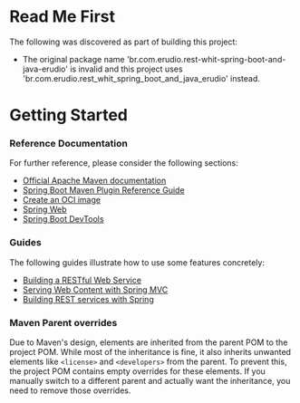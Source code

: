 # Read Me First
The following was discovered as part of building this project:

* The original package name 'br.com.erudio.rest-whit-spring-boot-and-java-erudio' is invalid and this project uses 'br.com.erudio.rest_whit_spring_boot_and_java_erudio' instead.

# Getting Started

### Reference Documentation
For further reference, please consider the following sections:

* [Official Apache Maven documentation](https://maven.apache.org/guides/index.html)
* [Spring Boot Maven Plugin Reference Guide](https://docs.spring.io/spring-boot/3.4.0-M3/maven-plugin)
* [Create an OCI image](https://docs.spring.io/spring-boot/3.4.0-M3/maven-plugin/build-image.html)
* [Spring Web](https://docs.spring.io/spring-boot/docs/3.4.0-M3/reference/htmlsingle/index.html#web)
* [Spring Boot DevTools](https://docs.spring.io/spring-boot/docs/3.4.0-M3/reference/htmlsingle/index.html#using.devtools)

### Guides
The following guides illustrate how to use some features concretely:

* [Building a RESTful Web Service](https://spring.io/guides/gs/rest-service/)
* [Serving Web Content with Spring MVC](https://spring.io/guides/gs/serving-web-content/)
* [Building REST services with Spring](https://spring.io/guides/tutorials/rest/)

### Maven Parent overrides

Due to Maven's design, elements are inherited from the parent POM to the project POM.
While most of the inheritance is fine, it also inherits unwanted elements like `<license>` and `<developers>` from the parent.
To prevent this, the project POM contains empty overrides for these elements.
If you manually switch to a different parent and actually want the inheritance, you need to remove those overrides.

